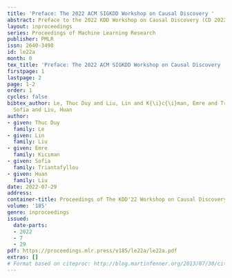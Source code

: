 ```yaml
---
title: 'Preface: The 2022 ACM SIGKDD Workshop on Causal Discovery '
abstract: Preface to the 2022 KDD Workshop on Causal Discovery (CD 2022)
layout: inproceedings
series: Proceedings of Machine Learning Research
publisher: PMLR
issn: 2640-3498
id: le22a
month: 0
tex_title: 'Preface: The 2022 ACM SIGKDD Workshop on Causal Discovery '
firstpage: 1
lastpage: 2
page: 1-2
order: 1
cycles: false
bibtex_author: Le, Thuc Duy and Liu, Lin and K{\i}c{\i}man, Emre and Triantafyllou,
  Sofia and Liu, Huan
author:
- given: Thuc Duy
  family: Le
- given: Lin
  family: Liu
- given: Emre
  family: Kıcıman
- given: Sofia
  family: Triantafyllou
- given: Huan
  family: Liu
date: 2022-07-29
address:
container-title: Proceedings of The KDD'22 Workshop on Causal Discovery
volume: '185'
genre: inproceedings
issued:
  date-parts:
  - 2022
  - 7
  - 29
pdf: https://proceedings.mlr.press/v185/le22a/le22a.pdf
extras: []
# Format based on citeproc: http://blog.martinfenner.org/2013/07/30/citeproc-yaml-for-bibliographies/
---
```

